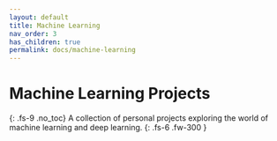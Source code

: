 ```yaml
---
layout: default
title: Machine Learning
nav_order: 3
has_children: true
permalink: docs/machine-learning
---
```


# Machine Learning Projects
{: .fs-9 .no_toc}
A collection of personal projects exploring the world of machine learning and deep learning.
{: .fs-6 .fw-300 }
